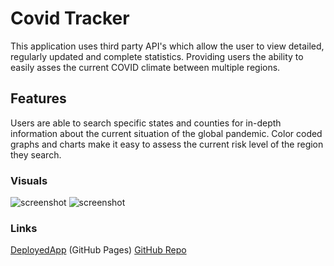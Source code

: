 # Covid Tracker

This application uses third party API's which allow the user to view detailed, regularly updated and complete statistics. Providing users the ability to easily asses the current COVID climate between multiple regions.

## Features

Users are able to search specific states and counties for in-depth information about the current situation of the global pandemic. Color coded graphs and charts make it easy to assess the current risk level of the region they search.

### Visuals

![screenshot](assets/images/covid-woke-landing.png)
![screenshot](assets/images/covid-woke-results.png)

### Links

[DeployedApp](<https://mkotte.github.io/COVIDwoke>) (GitHub Pages)
[GitHub Repo](<https://github.com/mkotte/COVIDwoke>)
